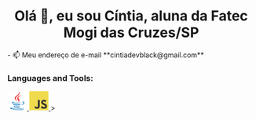 <h1 align="center">Olá 👋, eu sou Cíntia, aluna da Fatec Mogi das Cruzes/SP</h1>
- 📫 Meu endereço de e-mail **cintiadevblack@gmail.com**



<h3 align="left">Languages and Tools:</h3>
<p align="left"><a href="https://www.java.com" target="_blank" rel="noreferrer"> <img src="https://raw.githubusercontent.com/devicons/devicon/master/icons/java/java-original.svg" alt="java" width="40" height="40"/> </a> <a href="https://developer.mozilla.org/en-US/docs/Web/JavaScript" target="_blank" rel="noreferrer"> <img src="https://raw.githubusercontent.com/devicons/devicon/master/icons/javascript/javascript-original.svg" alt="javascript" width="40" height="40"/> </a>> </p>

